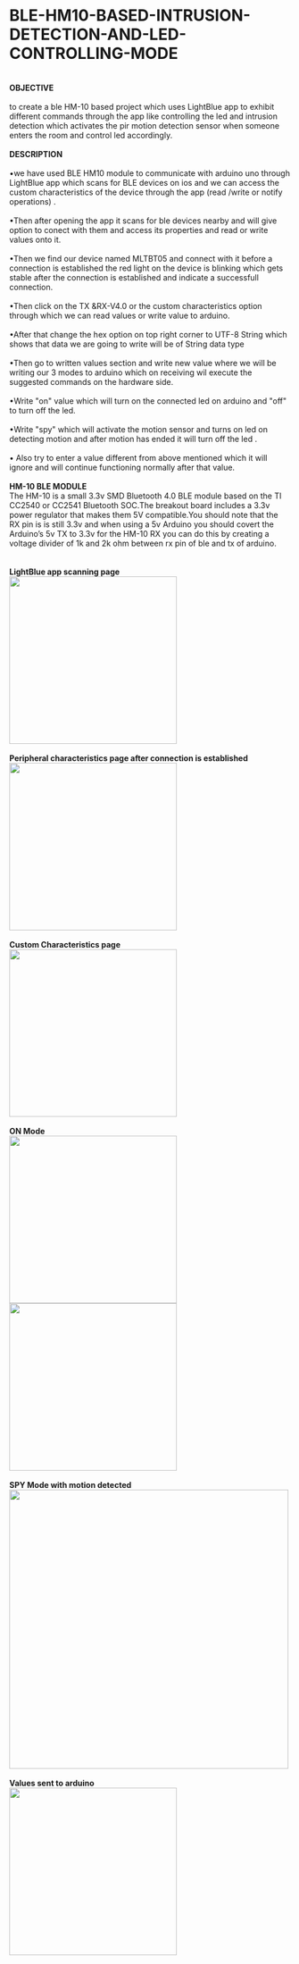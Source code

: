 # BLE-HM10-BASED-INTRUSION-DETECTION-AND-LED-CONTROLLING-MODE
<br><b> OBJECTIVE</b></br>
<br>to create a ble HM-10 based project which uses LightBlue app to exhibit different commands through the app like controlling the led and intrusion detection which activates the pir motion detection sensor when someone enters the room and control led accordingly.</br>
<br><b>DESCRIPTION</b></br>
<br>•we have used BLE HM10 module to communicate with arduino uno through LightBlue app which scans for BLE devices on ios and we can access the custom characteristics of the device through the app (read /write or notify operations) .</br>
<br>•Then after opening the app it scans for ble devices nearby and will give option to conect with them and access its properties and read or write values onto it.</br>
<br>•Then we find our device named MLTBT05 and connect with it before a connection is established the red light on the device is blinking which gets stable after the connection is established and indicate a successfull connection.</br>
<br>•Then click on the TX &RX-V4.0 or the custom characteristics option through which we can read values or write value to arduino.</br>
<br>•After that change the hex option on top right corner to UTF-8 String which shows that data we are going to write will be of String data type</br>
<br>•Then go to written values section and write new value where we will be writing our 3 modes to arduino which on receiving wil execute the suggested commands on the hardware side.</br>
<br>•Write "on" value which will turn on the connected led on arduino and "off" to turn off the led.</br>
<br>•Write "spy" which will activate the motion sensor and turns on led on detecting motion and after motion has ended it will turn  off the led .</br>
<br>• Also try to enter a value different from above mentioned which it will ignore and will continue functioning normally after that value.</br>
<br><b>HM-10 BLE MODULE</b>
<br>The HM-10 is a small 3.3v SMD Bluetooth 4.0 BLE module based on the TI CC2540 or CC2541 Bluetooth SOC.The breakout board includes a 3.3v power regulator that makes them 5V compatible.You should note that the RX pin is is still 3.3v and when using a 5v Arduino you should covert the Arduino’s 5v TX to 3.3v for the HM-10 RX you can do this by creating a voltage divider of 1k and 2k ohm between rx pin of ble and tx of arduino.</br>
<br><br><b>LightBlue app scanning page</b><br>
<img src="https://user-images.githubusercontent.com/23056679/77564602-ff205b00-6ee8-11ea-8103-479e95411a91.PNG" width="300">
<br><br><b>Peripheral characteristics page after connection is established</b><br>
<img src="https://user-images.githubusercontent.com/23056679/77643039-ad2d1300-6f84-11ea-852f-3f1b3db56756.PNG" width="300">
<br><br><b>Custom Characteristics page</b><br>
<img src="https://user-images.githubusercontent.com/23056679/77643495-773c5e80-6f85-11ea-80f4-47773de5076e.PNG" width="300">
<br><br><b>ON Mode</b><br>
<img src="https://user-images.githubusercontent.com/23056679/77644300-cc2ca480-6f86-11ea-8438-37f61dee7dee.jpg" width="300">   <img src="https://user-images.githubusercontent.com/23056679/77644334-d9499380-6f86-11ea-982b-fbd7ab9ea5f1.jpg" width="300">
<br><br><b>SPY Mode with motion detected</b><br>
<img src="https://user-images.githubusercontent.com/23056679/77644944-e915a780-6f87-11ea-818b-70c80eb13056.jpg" width="500">
<br><br><b>Values sent to arduino</b><br>
<img src="https://user-images.githubusercontent.com/23056679/77644951-eb780180-6f87-11ea-9d14-bb30d5ab2efd.PNG" width="300">
